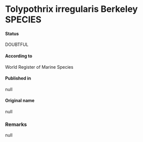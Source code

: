 Tolypothrix irregularis Berkeley SPECIES
=======

#### Status
DOUBTFUL

#### According to
World Register of Marine Species

#### Published in
null

#### Original name
null

### Remarks
null